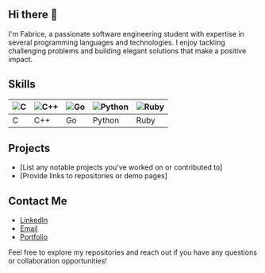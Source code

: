## Hi there 👋

I'm Fabrice, a passionate software engineering student with expertise in several programming languages and technologies. I enjoy tackling challenging problems and building elegant solutions that make a positive impact.

## Skills

| ![C](https://img.shields.io/badge/-C-00599C?style=flat-square&logo=C&logoColor=white) | ![C++](https://img.shields.io/badge/-C++-00599C?style=flat-square&logo=c%2B%2B&logoColor=white) | ![Go](https://img.shields.io/badge/-Go-00ADD8?style=flat-square&logo=go&logoColor=white) | ![Python](https://img.shields.io/badge/-Python-3776AB?style=flat-square&logo=python&logoColor=white) | ![Ruby](https://img.shields.io/badge/-Ruby-CC342D?style=flat-square&logo=ruby&logoColor=white) |
|---|---|---|---|---|
| C | C++ | Go | Python | Ruby |

## Projects
- [List any notable projects you've worked on or contributed to]
- [Provide links to repositories or demo pages]

## Contact Me
- [LinkedIn](https://www.linkedin.com/in/fabrice-renard-94b366204/)
- [Email](mailto:fabrice.renard12@outlook.com)
- [Portfolio](https://github.com/fabricerenard12)

Feel free to explore my repositories and reach out if you have any questions or collaboration opportunities!


